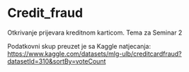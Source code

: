 # Credit_fraud
Otkrivanje prijevara kreditnom karticom. Tema za Seminar 2

Podatkovni skup preuzet je sa Kaggle natjecanja: https://www.kaggle.com/datasets/mlg-ulb/creditcardfraud?datasetId=310&sortBy=voteCount
